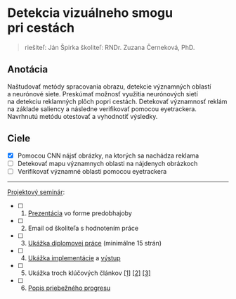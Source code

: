 # Detekcia vizuálneho smogu pri cestách
> riešiteľ: Ján Špirka
> školiteľ: RNDr. Zuzana Černeková, PhD.

## Anotácia

Naštudovať metódy spracovania obrazu, detekcie významných oblastí a neurónové siete. Preskúmať možnosť využitia neurónových sietí na detekciu reklamných plôch popri cestách. Detekovať významnosť reklám na základe saliency a následne verifikovať pomocou eyetrackera. Navrhnutú metódu otestovať a vyhodnotiť výsledky.

## Ciele

- [X] Pomocou CNN nájsť obrázky, na ktorých sa nachádza reklama
- [ ] Detekovať mapu významnych oblasti na nájdenych obrázkoch
- [ ] Verifikovať významné oblasti pomocou eyetrackera  

----------------

[Projektový seminár](https://dai.fmph.uniba.sk/w/Course:Project_Seminar_2/sk):

- [ ] 1. [Prezentácia](https://docs.google.com/presentation/d/1lvEpMWDFjZmUAYaV21TAlsABh9B_zuZA/edit?usp=sharing&ouid=104460698476274739763&rtpof=true&sd=true) vo forme predobhajoby
- [ ] 2. Email od školiteľa s hodnotením práce
- [ ] 3. [Ukážka diplomovej práce](latex-praca.pdf) (minimálne 15 strán)
- [ ] 4. [Ukážka implementácie]()  a [výstup]()
- [ ] 5. Ukážka troch klúčových článkov [[1]]() [[2]]() [[3]]()
- [ ] 6. [Popis priebežného progresu](https://docs.google.com/spreadsheets/d/1pjiXik5lprVGR-Ra56-ZGfdaWrmiUYjy/edit?usp=sharing&ouid=104460698476274739763&rtpof=true&sd=true)

<!-- Predpokladáme, že študent má pripravenú prezentáciu, odprezentuje ju a každý bod má splnený.
- [ ] Jednoduchá ukážka čiastkového riešenia niektorého z cieľov
- [ ] Detailne naštudovaná problematika, znalosť obmedzení naštudovaných metód
- [ ] Riešiteľ má predstavu ako bude konkrétne riešiť ciele práce, vie aké knižnice použije -->
